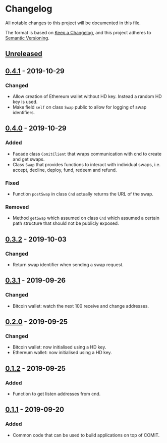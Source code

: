 # Changelog
All notable changes to this project will be documented in this file.

The format is based on [Keep a Changelog](https://keepachangelog.com/en/1.0.0/),
and this project adheres to [Semantic Versioning](https://semver.org/spec/v2.0.0.html).

## [Unreleased]

## [0.4.1] - 2019-10-29
### Changed
- Allow creation of Ethereum wallet without HD key. Instead a random HD key is used.
- Make field `self` on class `Swap` public to allow for logging of swap identifiers.

## [0.4.0] - 2019-10-29
### Added
- Facade class `ComitClient` that wraps communication with cnd to create and get swaps.
- Class `Swap` that provides functions to interact with individual swaps, i.e. accept, decline, deploy, fund, redeem and refund.

### Fixed
- Function `postSwap` in class `Cnd` actually returns the URL of the swap.

### Removed
- Method `getSwap` which assumed on class `Cnd` which assumed a certain path structure that should not be publicly exposed.

## [0.3.2] - 2019-10-03
### Changed
- Return swap identifier when sending a swap request.

## [0.3.1] - 2019-09-26
### Changed
- Bitcoin wallet: watch the next 100 receive and change addresses.

## [0.2.0] - 2019-09-25
### Changed
- Bitcoin wallet: now initialised using a HD key.
- Ethereum wallet: now initialised using a HD key.

## [0.1.2] - 2019-09-25
### Added
- Function to get listen addresses from cnd.

## [0.1.1] - 2019-09-20
### Added
- Common code that can be used to build applications on top of COMIT.

[Unreleased]: https://github.com/comit-network/comit-js-sdk/compare/0.4.1...HEAD
[0.4.1]: https://github.com/comit-network/comit-js-sdk/compare/0.4.0...0.4.1
[0.4.0]: https://github.com/comit-network/comit-js-sdk/compare/0.3.2...0.4.0
[0.3.2]: https://github.com/comit-network/comit-js-sdk/compare/0.3.1...0.3.2
[0.3.1]: https://github.com/comit-network/comit-js-sdk/compare/0.2.0...0.3.1
[0.2.0]: https://github.com/comit-network/comit-js-sdk/compare/0.1.2...0.2.0
[0.1.2]: https://github.com/comit-network/comit-js-sdk/compare/0.1.1...0.1.2
[0.1.1]: https://github.com/comit-network/comit-js-sdk/compare/7ab82552ccf7fe99ba2197153267061e83bb7ad3...0.1.1
